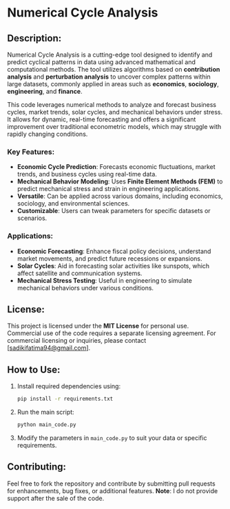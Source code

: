# Numerical Cycle Analysis

## Description:
Numerical Cycle Analysis is a cutting-edge tool designed to identify and predict cyclical patterns in data using advanced mathematical and computational methods. The tool utilizes algorithms based on **contribution analysis** and **perturbation analysis** to uncover complex patterns within large datasets, commonly applied in areas such as **economics**, **sociology**, **engineering**, and **finance**.

This code leverages numerical methods to analyze and forecast business cycles, market trends, solar cycles, and mechanical behaviors under stress. It allows for dynamic, real-time forecasting and offers a significant improvement over traditional econometric models, which may struggle with rapidly changing conditions.

### Key Features:
- **Economic Cycle Prediction**: Forecasts economic fluctuations, market trends, and business cycles using real-time data.
- **Mechanical Behavior Modeling**: Uses **Finite Element Methods (FEM)** to predict mechanical stress and strain in engineering applications.
- **Versatile**: Can be applied across various domains, including economics, sociology, and environmental sciences.
- **Customizable**: Users can tweak parameters for specific datasets or scenarios.
  
### Applications:
- **Economic Forecasting**: Enhance fiscal policy decisions, understand market movements, and predict future recessions or expansions.
- **Solar Cycles**: Aid in forecasting solar activities like sunspots, which affect satellite and communication systems.
- **Mechanical Stress Testing**: Useful in engineering to simulate mechanical behaviors under various conditions.

## License:
This project is licensed under the **MIT License** for personal use. Commercial use of the code requires a separate licensing agreement. For commercial licensing or inquiries, please contact [sadikifatima94@gmail.com].

## How to Use:
1. Install required dependencies using:
    ```bash
    pip install -r requirements.txt
    ```
2. Run the main script:
    ```bash
    python main_code.py
    ```
3. Modify the parameters in `main_code.py` to suit your data or specific requirements.

## Contributing:
Feel free to fork the repository and contribute by submitting pull requests for enhancements, bug fixes, or additional features. **Note**: I do not provide support after the sale of the code.
